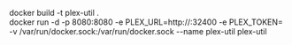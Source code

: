 docker build -t plex-util .</br>
docker run -d -p 8080:8080 -e PLEX_URL=http://<docker-ip>:32400 -e PLEX_TOKEN=<your-plex-token> -v /var/run/docker.sock:/var/run/docker.sock --name plex-util plex-util
